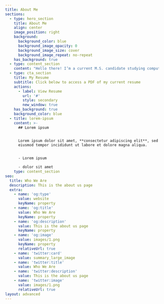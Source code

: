 ```yaml
---
title: About Me
sections:
  - type: hero_section
    title: About Me
    align: center
    image_position: right
    background:
      background_color: blue
      background_image_opacity: 0
      background_image_size: cover
      background_image_repeat: no-repeat
    has_background: true
  - type: content_section
    content: "Hello there! I’m a current M.S. candidate studying computer science at the University of Southern California. I graduated in 2021 with my dual bachelor's degrees in Cognitive Science and Informatics from USC. Over the past few years, I’ve had some amazing experiences interning at\_[IBM](https://www.ibm.com/employment/extremeblue/)\_and\_[Automation Anywhere](https://www.automationanywhere.com/company/about-us)\_and am actively looking for full-time development roles for 2022!\n\nIn my free time, I enjoy nerding out over Star Wars, making art, coding, and playing volleyball.  Feel free to contact me on my site or add me on LinkedIn!\n"
  - type: cta_section
    title: My Resume
    subtitle: Click below to access a PDF of my current resume
    actions:
      - label: View Resume
        url: '#'
        style: secondary
        new_window: true
    has_background: true
    background_color: blue
  - title: lorem-ipsum
    content: >-
      ## Lorem ipsum


      Lorem ipsum dolor sit amet, **consectetur adipiscing elit**, sed do
      eiusmod tempor incididunt ut labore et dolore magna aliqua.


      - Lorem ipsum

      - dolor sit amet
    type: content_section
seo:
  title: Who We Are
  description: This is the about us page
  extra:
    - name: 'og:type'
      value: website
      keyName: property
    - name: 'og:title'
      value: Who We Are
      keyName: property
    - name: 'og:description'
      value: This is the about us page
      keyName: property
    - name: 'og:image'
      value: images/1.png
      keyName: property
      relativeUrl: true
    - name: 'twitter:card'
      value: summary_large_image
    - name: 'twitter:title'
      value: Who We Are
    - name: 'twitter:description'
      value: This is the about us page
    - name: 'twitter:image'
      value: images/1.png
      relativeUrl: true
layout: advanced
---
```

